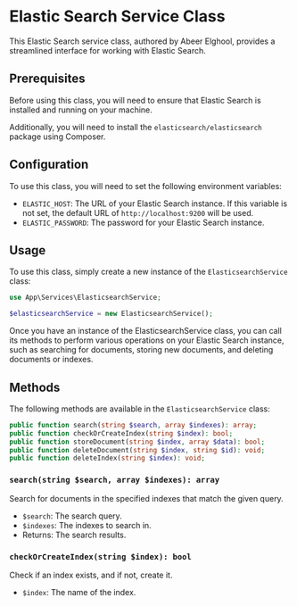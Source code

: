 # Elastic Search Service Class

This Elastic Search service class, authored by Abeer Elghool, provides a streamlined interface for working with Elastic Search.

## Prerequisites

Before using this class, you will need to ensure that Elastic Search is installed and running on your machine.

Additionally, you will need to install the `elasticsearch/elasticsearch` package using Composer.

## Configuration

To use this class, you will need to set the following environment variables:

- `ELASTIC_HOST`: The URL of your Elastic Search instance. If this variable is not set, the default URL of `http://localhost:9200` will be used.
- `ELASTIC_PASSWORD`: The password for your Elastic Search instance.

## Usage

To use this class, simply create a new instance of the `ElasticsearchService` class:

```php
use App\Services\ElasticsearchService;

$elasticsearchService = new ElasticsearchService();
```
Once you have an instance of the ElasticsearchService class, you can call its methods to perform various operations on your Elastic Search instance, such as searching for documents, storing new documents, and deleting documents or indexes.

## Methods

The following methods are available in the `ElasticsearchService` class:

```php
public function search(string $search, array $indexes): array;
public function checkOrCreateIndex(string $index): bool;
public function storeDocument(string $index, array $data): bool;
public function deleteDocument(string $index, string $id): void;
public function deleteIndex(string $index): void;
```
### `search(string $search, array $indexes): array`

Search for documents in the specified indexes that match the given query.

- `$search`: The search query.
- `$indexes`: The indexes to search in.
- Returns: The search results.

### `checkOrCreateIndex(string $index): bool`

Check if an index exists, and if not, create it.

- `$index`: The name of the index.
